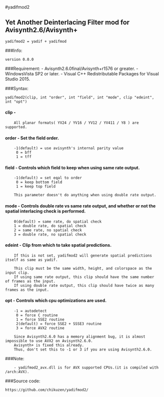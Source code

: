 #yadifmod2
## Yet Another Deinterlacing Filter mod  for Avisynth2.6/Avisynth+

	yadifmod2 = yadif + yadifmod

###Info:

	version 0.0.0

###Requirement:
	- Avisynth2.6.0final/Avisynth+r1576 or greater.
	- WindowsVista SP2 or later.
	- Visual C++ Redistributable Packages for Visual Studio 2015.

###Syntax:

	yadifmod2(clip, int "order", int "field", int "mode", clip "edeint", int "opt")

####	clip - 

		All planar formats( YV24 / YV16 / YV12 / YV411 / Y8 ) are supported.

####	order - Set the field order.

		-1(default) = use avisynth's internal parity value
		 0 = bff
		 1 = tff

####	field - Controls which field to keep when using same rate output.

		-1(default) = set eqal to order
		 0 = keep bottom field
		 1 = keep top field

		This parameter doesn't do anything when using double rate output.

####	mode - Controls double rate vs same rate output, and whether or not the spatial interlacing check is performed.

		0(default) = same rate, do spatial check
		1 = double rate, do spatial check
		2 = same rate, no spatial check
		3 = double rate, no spatial check

####	edeint - Clip from which to take spatial predictions.

		If this is not set, yadifmod2 will generate spatial predictions itself as same as yadif.
		
		This clip must be the same width, height, and colorspace as the input clip.
		If using same rate output, this clip should have the same number of frames as the input.
		If using double rate output, this clip should have twice as many frames as the input.

####	opt - Controls which cpu optimizations are used.

		-1 = autodetect
		 0 = force C routine
		 1 = force SSE2 routine
		 2(default) = force SSE2 + SSSE3 routine
		 3 = force AVX2 routine

		Since Avisynth2.6.0 has a memory alignment bug, it is almost impossible to use AVX2 on Avisynth2.6.0. 
		Avisynth+ is fixed this already.
		Thus, don't set this to -1 or 3 if you are using Avisynth2.6.0.

###Note:

		- yadifmod2_avx.dll is for AVX supported CPUs.(it is compiled with /arch:AVX).

###Source code:

	https://github.com/chikuzen/yadifmod2/

